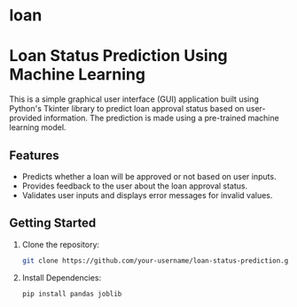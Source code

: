 # loan
# Loan Status Prediction Using Machine Learning

This is a simple graphical user interface (GUI) application built using Python's Tkinter library to predict loan approval status based on user-provided information. The prediction is made using a pre-trained machine learning model.

## Features

- Predicts whether a loan will be approved or not based on user inputs.
- Provides feedback to the user about the loan approval status.
- Validates user inputs and displays error messages for invalid values.

## Getting Started

1. Clone the repository:

   ```bash
   git clone https://github.com/your-username/loan-status-prediction.git
2. Install Dependencies:
   ```bash
   pip install pandas joblib
